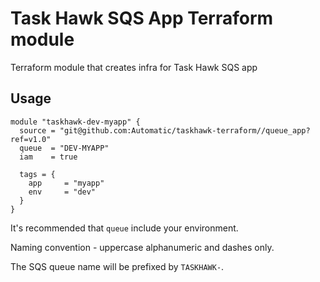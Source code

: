 Task Hawk SQS App Terraform module
==================================

Terraform module that creates infra for Task Hawk SQS app

Usage
-----
```hcl
module "taskhawk-dev-myapp" {
  source = "git@github.com:Automatic/taskhawk-terraform//queue_app?ref=v1.0"
  queue  = "DEV-MYAPP"
  iam    = true

  tags = {
    app     = "myapp"
    env     = "dev"
  }
}
```

It's recommended that `queue` include your environment. 

Naming convention - uppercase alphanumeric and dashes only.

The SQS queue name will be prefixed by `TASKHAWK-`.
